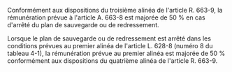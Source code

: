 Conformément aux dispositions du troisième alinéa de l'article R. 663-9, la rémunération prévue à l'article A. 663-8 est majorée de 50 % en cas d'arrêté du plan de sauvegarde ou de redressement.

Lorsque le plan de sauvegarde ou de redressement est arrêté dans les conditions prévues au premier alinéa de l'article L. 628-8 (numéro 8 du tableau 4-1), la rémunération prévue au premier alinéa est majorée de 50 % conformément aux dispositions du quatrième alinéa de l'article R. 663-9.
